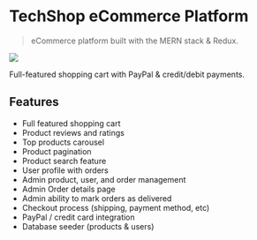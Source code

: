# TechShop eCommerce Platform

> eCommerce platform built with the MERN stack & Redux.

<img src="./frontend/public/images/Slide1.PNG">

Full-featured shopping cart with PayPal & credit/debit payments.


## Features

- Full featured shopping cart
- Product reviews and ratings
- Top products carousel
- Product pagination
- Product search feature
- User profile with orders
- Admin product, user, and order management
- Admin Order details page
- Admin ability to mark orders as delivered
- Checkout process (shipping, payment method, etc)
- PayPal / credit card integration
- Database seeder (products & users)
